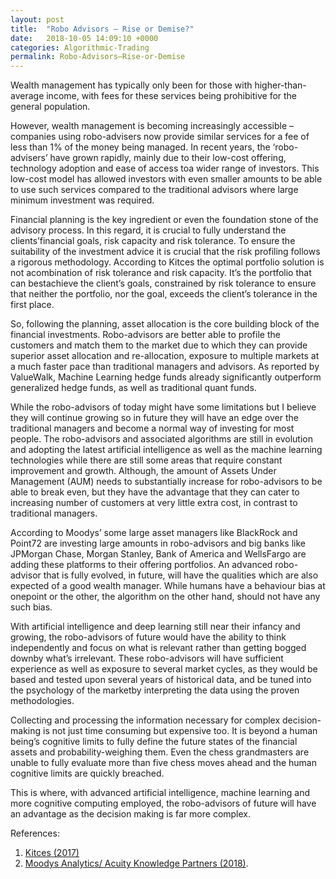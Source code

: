 ```yaml
---
layout: post
title:  "Robo Advisors – Rise or Demise?"
date:   2018-10-05 14:09:10 +0000
categories: Algorithmic-Trading
permalink: Robo-Advisors–Rise-or-Demise
---
```

Wealth management has typically only been for those with higher-than-average income, with fees for these services being prohibitive for the general population.
  
However, wealth management is becoming increasingly accessible – companies using robo-advisers now provide similar services for a fee of less than 1% of the money being managed. In recent years, the ‘robo-advisers’ have grown rapidly, mainly due to their low-cost offering, technology adoption and ease of access toa wider range of investors. This low-cost model has allowed investors with even smaller amounts to be able to use such services compared to the traditional advisors where large minimum investment was required.
  
Financial planning is the key ingredient or even the foundation stone of the advisory process. In this regard, it is crucial to fully understand the clients’financial goals, risk capacity and risk tolerance. To ensure the suitability of the investment advice it is crucial that the risk profiling follows a rigorous methodology. According to Kitces the optimal portfolio solution is not acombination of risk tolerance and risk capacity. It’s the portfolio that can bestachieve the client’s goals, constrained by risk tolerance to ensure that neither the portfolio, nor the goal, exceeds the client’s tolerance in the first place.

So, following the planning, asset allocation is the core building block of the financial investments. Robo-advisors are better able to profile the customers and match them to the market due to which they can provide superior asset allocation and re-allocation, exposure to multiple markets at a much faster pace than traditional managers and advisors. As reported by ValueWalk, Machine Learning hedge funds already significantly outperform generalized hedge funds, as well as traditional quant funds.

While the robo-advisors of today might have some limitations but I believe they will continue growing so in future they will have an edge over the traditional managers and become a normal way of investing for most people. The robo-advisors and associated algorithms are still in evolution and adopting the latest artificial intelligence as well as the machine learning technologies while there are still some areas that require constant improvement and growth. Although, the amount of Assets Under Management (AUM) needs to substantially increase for robo-advisors to be able to break even, but they have the advantage that they can cater to increasing number of customers at very little extra cost, in contrast to traditional managers.

According to Moodys’ some large asset managers like BlackRock and Point72 are investing large amounts in robo-advisors and big banks like JPMorgan Chase, Morgan Stanley, Bank of America and WellsFargo are adding these platforms to their offering portfolios. An advanced robo-advisor that is fully evolved, in future, will have the qualities which are also expected of a good wealth manager. While humans have a behaviour bias at onepoint or the other, the algorithm on the other hand, should not have any such bias.

With artificial intelligence and deep learning still near their infancy and growing, the robo-advisors of future would have the ability to think independently and focus on what is relevant rather than getting bogged downby what’s irrelevant. These robo-advisors will have sufficient experience as well as exposure to several market cycles, as they would be based and tested upon several years of historical data, and be tuned into the psychology of the marketby interpreting the data using the proven methodologies.

Collecting and processing the information necessary for complex decision-making is not just time consuming but expensive too. It is beyond a human being’s cognitive limits to fully define the future states of the financial assets and probability-weighing them. Even the chess grandmasters are unable to fully evaluate more than five chess moves ahead and the human cognitive limits are quickly breached. 

This is where, with advanced artificial intelligence, machine learning and more cognitive computing employed, the robo-advisors of future will have an advantage as the decision making is far more complex.

References:
1. [Kitces (2017)][Separating-Risk-Tolerance-From-Risk-Capacity] 
2. [Moodys Analytics/ Acuity Knowledge Partners (2018)][Robo-advisors-A-Buzzword-or-Future-of-Investing]. 

[Separating-Risk-Tolerance-From-Risk-Capacity]: https://www.kitces.com/blog/separating-risk-tolerance-from-risk-capacity-just-because-you-can-afford-to-take-risk-doesnt-mean-you-should/
[Robo-advisors-A-Buzzword-or-Future-of-Investing]:   https://www.acuitykp.com/blog/robo-advisors-a-buzzword-or-the-future-of-investing/
